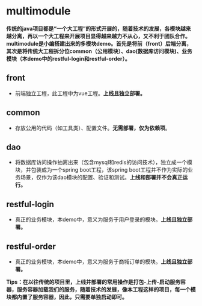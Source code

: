 
# multimodule
**传统的java项目都是“一个大工程”的形式开展的，随着技术的发展，各模块越来越分离，再以一个大工程来开展项目显得越来越力不从心，又不利于团队合作。multimodule是小编搭建出来的多模块demo。首先是将前（front）后端分离，其次是将传统大工程拆分位common（公用模块）、dao(数据库访问模块)、业务模块（本demo中的restful-login和restful-order）。**

## front

* 前端独立工程，此工程中为vue工程。**上线且独立部署。**

## common
* 存放公用的代码（如工具类）、配置文件。**无需部署，仅为依赖项**。

## dao
* 将数据库访问操作抽离出来（包含mysql和redis的访问技术），独立成一个模块，并包装成为一个spring boot工程，该spring boot工程并不作为实际的业务场景，仅作为该dao模块的配置、验证和测试。**上线和部署并不会真正运行。**

## restful-login

* 真正的业务模块，本demo中，意义为服务于用户登录的模块。**上线且独立部署。**

## restful-order

* 真正的业务模块，本demo中，意义为服务于商城订单的模块。**上线且独立部署。**



**Tips：在以往传统的项目里，上线并部署的常用操作是打包-上传-启动服务容器，服务容器加载我们的服务，随着技术的发展，像本工程这样的项目，每一个模块都内置了服务容器，因此，只需要单独启动即可。**